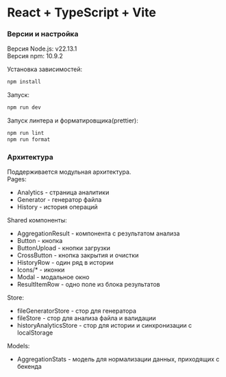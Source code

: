 # React + TypeScript + Vite

### Версии и настройка

Версия Node.js: v22.13.1  
Версия npm: 10.9.2

Установка зависимостей:

```bash
npm install
```

Запуск:

```bash
npm run dev
```

Запуск линтера и форматировщика(prettier):

```bash
npm run lint
npm run format
```

### Архитектура

Поддерживается модульная архитектура.  
Pages:

- Analytics - страница аналитики
- Generator - генератор файла
- History - история операций

Shared компоненты:

- AggregationResult - компонента с результатом анализа
- Button - кнопка
- ButtonUpload - кнопки загрузки
- CrossButton - кнопка закрытия и очистки
- HistoryRow - один ряд в истории
- Icons/\* - иконки
- Modal - модальное окно
- ResultItemRow - одно поле из блока результатов  

Store:

 - fileGeneratorStore - стор для генератора
 - fileStore - стор для анализа файла и валидации
 - historyAnalyticsStore - стор для истории и синхронизации с localStorage

Models:

 - AggregationStats - модель для нормализации данных, приходящих с бекенда